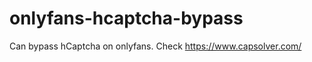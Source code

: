 # onlyfans-hcaptcha-bypass
Can bypass hCaptcha on onlyfans. Check https://www.capsolver.com/ 







































